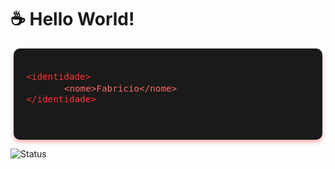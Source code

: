 # ☕ Hello World! 

<div style="background-color: #1a1a1a; padding: 20px; border-radius: 10px; max-width: 90%; margin: auto; font-family: 'Courier New', monospace; color: #ff4d4d; box-shadow: 0 4px 6px rgba(255, 0, 0, 0.3);">
  <pre style="font-size: 1.2em; white-space: pre-wrap; word-wrap: break-word;">
<code style="color: #ff3333;">&lt;identidade&gt;</code>
      <code style="color: #ff6666;">&lt;nome&gt;Fabricio&lt;/nome&gt;</code>
<code style="color: #ff3333;">&lt;/identidade&gt;</code>
  </pre>
</div>

![Status](https://img.shields.io/badge/Status-Ativo-brightred)
